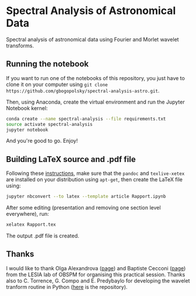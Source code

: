 # Spectral Analysis of Astronomical Data
Spectral analysis of astronomical data using Fourier and Morlet wavelet transforms.

## Running the notebook
If you want to run one of the notebooks of this repository, you just have to clone it on your computer using `git clone https://github.com/gbogopolsky/spectral-analysis-astro.git`.

Then, using Anaconda, create the virtual environment and run the Jupyter Notebook kernel:
```bash
conda create --name spectral-analysis --file requirements.txt
source activate spectral-analysis
jupyter notebook
```
And you're good to go. Enjoy!

## Building LaTeX source and .pdf file
Following these [instructions](https://nbconvert.readthedocs.io/en/latest/), make sure that the `pandoc` and `texlive-xetex` are installed on your distribution using `apt-get`, then create the LaTeX file using:
```bash
jupyter nbconvert --to latex --template article Rapport.ipynb
```

After some editing (presentation and removing one section level everywhere), run:
```bash
xelatex Rapport.tex
```

The output .pdf file is created.

## Thanks
I would like to thank Olga Alexandrova ([page](https://sites.lesia.obspm.fr/olga-alexandrova/)) and Baptiste Cecconi ([page](http://www.lesia.obspm.fr/perso/baptiste-cecconi/cursus.php)) from the LESIA lab of OBSPM for organising this practical session. Thanks also to C. Torrence, G. Compo and E. Predybaylo for developing the wavelet tranform routine in Python ([here](https://github.com/chris-torrence/wavelets) is the repository).
